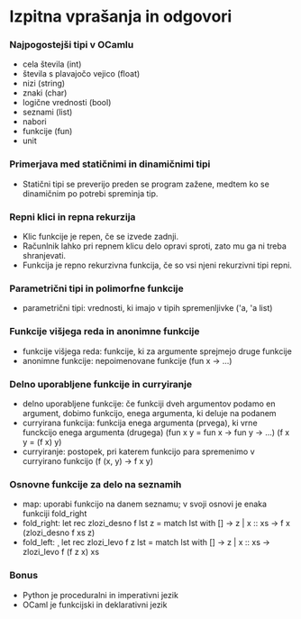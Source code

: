 # Izpitna vprašanja in odgovori

### Najpogostejši tipi v OCamlu

- cela števila (int)
- števila s plavajočo vejico (float)
- nizi (string)
- znaki (char)
- logične vrednosti (bool)
- seznami (list)
- nabori
- funkcije (fun)
- unit

### Primerjava med statičnimi in dinamičnimi tipi

- Statični tipi se preverijo preden se program zažene, medtem ko se dinamičnim po potrebi spreminja tip.

### Repni klici in repna rekurzija

- Klic funkcije je repen, če se izvede zadnji.
- Računlnik lahko pri repnem klicu delo opravi sproti, zato mu ga ni treba shranjevati.
- Funkcija je repno rekurzivna funkcija, če so vsi njeni rekurzivni tipi repni.

### Parametrični tipi in polimorfne funkcije

- parametrični tipi: vrednosti, ki imajo v tipih spremenljivke ('a, 'a list)

### Funkcije višjega reda in anonimne funkcije

- funkcije višjega reda: funkcije, ki za argumente sprejmejo druge funkcije
- anonimne funkcije: nepoimenovane funkcije (fun x -> ...)

### Delno uporabljene funkcije in curryiranje

- delno uporabljene funkcije: če funkciji dveh argumentov podamo en argument, dobimo funkcijo, enega argumenta, ki deluje na podanem
- curryirana funkcija: funkcija enega argumenta (prvega), ki vrne funckcijo enega argumenta (drugega) (fun x y = fun x -> fun y -> ...) (f x y = (f x) y)
- curryiranje: postopek, pri katerem funkcijo para spremenimo v curryirano funkcijo (f (x, y) -> f x y)

### Osnovne funkcije za delo na seznamih

- map: uporabi funkcijo na danem seznamu; v svoji osnovi je enaka funkciji fold_right
- fold_right: 
    let rec zlozi_desno f lst z = match lst with [] -> z | x :: xs -> f x (zlozi_desno f xs z)
- fold_left: ¸
    let rec zlozi_levo f z lst = match lst with [] -> z | x :: xs -> zlozi_levo f (f z x) xs

### Bonus

- Python je proceduralni in imperativni jezik
- OCaml je funkcijski in deklarativni jezik
